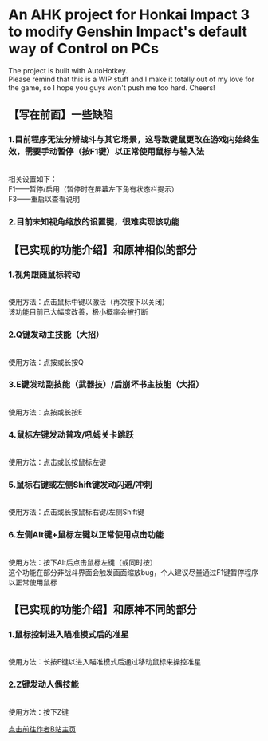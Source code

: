 # An AHK project for Honkai Impact 3 to modify Genshin Impact's default way of Control on PCs
The project is built with AutoHotkey. 
<br>Please remind that this is a WIP stuff and I make it totally out of my love for the game, so I hope you guys won't push me too hard.
Cheers!


## 【写在前面】一些缺陷

### 1.目前程序无法分辨战斗与其它场景，这导致键鼠更改在游戏内始终生效，需要手动暂停（按F1键）以正常使用鼠标与输入法
<br>相关设置如下：
<br>F1——暂停/启用（暂停时在屏幕左下角有状态栏提示）
<br>F3——重启以查看说明

### 2.目前未知视角缩放的设置键，很难实现该功能


## 【已实现的功能介绍】和原神相似的部分

### 1.视角跟随鼠标转动
<br>使用方法：点击鼠标中键以激活（再次按下以关闭）
<br>该功能目前已大幅度改善，极小概率会被打断

### 2.Q键发动主技能（大招）
<br>使用方法：点按或长按Q

### 3.E键发动副技能（武器技）/后崩坏书主技能（大招）
<br>使用方法：点按或长按E

### 4.鼠标左键发动普攻/吼姆关卡跳跃
<br>使用方法：点击或长按鼠标左键

### 5.鼠标右键或左侧Shift键发动闪避/冲刺
<br>使用方法：点击或长按鼠标右键/左侧Shift键

### 6.左侧Alt键+鼠标左键以正常使用点击功能
<br>使用方法：按下Alt后点击鼠标左键（或同时按）
<br>这个功能在部分非战斗界面会触发画面缩放bug，个人建议尽量通过F1键暂停程序以正常使用鼠标


## 【已实现的功能介绍】和原神不同的部分

### 1.鼠标控制进入瞄准模式后的准星
<br>使用方法：长按E键以进入瞄准模式后通过移动鼠标来操控准星

### 2.Z键发动人偶技能
<br>使用方法：按下Z键


[点击前往作者B站主页](https://space.bilibili.com/359461611)
